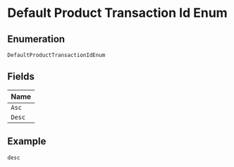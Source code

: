 
# Default Product Transaction Id Enum

## Enumeration

`DefaultProductTransactionIdEnum`

## Fields

| Name |
|  --- |
| `Asc` |
| `Desc` |

## Example

```
desc
```

